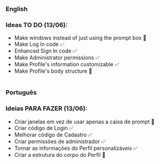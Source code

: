 ### English

### Ideas TO DO (13/06):
- Make windows instead of just using the prompt box 🔶
- Make Log In code ✅
- Enhanced Sign In code ✅
- Make Administrator permissions ✅
- Make Profile's information customizable ✅
- Make Profile's body structure 🔶

#

### Português

### Ideias PARA FAZER (13/06):
- Criar janelas em vez de usar apenas a caixa de prompt 🔶
- Criar código de Login ✅
- Melhorar código de Cadastro ✅
- Criar permissões de administrador ✅
- Tornar as informações do Perfil personalizáveis ✅
- Criar a estrutura do corpo do Perfil 🔶
